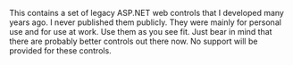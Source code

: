 This contains a set of legacy ASP.NET web controls that I developed many years ago.  I never published them
publicly.  They were mainly for personal use and for use at work.  Use them as you see fit.  Just bear in mind
that there are probably better controls out there now.  No support will be provided for these controls.
